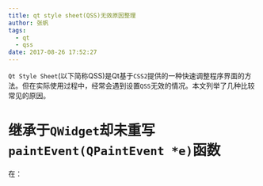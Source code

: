 ```yaml
---
title: qt style sheet(QSS)无效原因整理
author: 张帆
tags:
  - qt
  - qss
date: 2017-08-26 17:52:27
---
```


`Qt Style Sheet`(以下简称QSS)是Qt基于`CSS2`提供的一种快速调整程序界面的方法。但在实际使用过程中，经常会遇到设置`QSS`无效的情况。本文列举了几种比较常见的原因。
<!--more-->
# 继承于`QWidget`却未重写`paintEvent(QPaintEvent *e)`函数
在：
